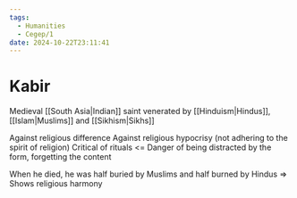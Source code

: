 ```yaml
---
tags:
  - Humanities
  - Cegep/1
date: 2024-10-22T23:11:41
---
```


# Kabir

Medieval [[South Asia|Indian]] saint venerated by [[Hinduism|Hindus]], [[Islam|Muslims]] and [[Sikhism|Sikhs]]

Against religious difference
Against religious hypocrisy (not adhering to the spirit of religion)
Critical of rituals <= Danger of being distracted by the form, forgetting the content

When he died, he was half buried by Muslims and half burned by Hindus => Shows religious harmony

